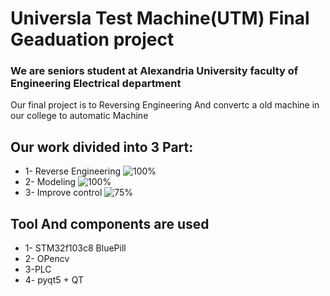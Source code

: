 # Universla Test Machine(UTM) Final Geaduation project 
### We are seniors student at Alexandria University faculty of Engineering Electrical department
Our final project is to Reversing Engineering And convertc a old machine in our college to automatic Machine


## Our work divided into 3 Part:
* 1- Reverse Engineering 
![100%](https://progress-bar.dev/100?title=completed)
* 2- Modeling
![100%](https://progress-bar.dev/100?title=completed) 
* 3- Improve control
![75%](https://progress-bar.dev/75?title=completed)


## Tool And components are used
* 1- STM32f103c8 BluePill
* 2- OPencv
* 3-PLC
* 4- pyqt5 + QT


